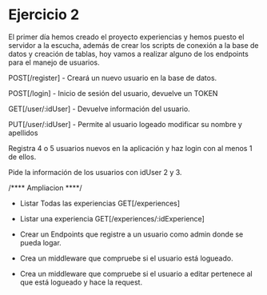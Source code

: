 # Ejercicio 2
El primer día hemos creado el proyecto experiencias y hemos puesto el servidor a la escucha, además de crear los
scripts de conexión a la base de datos y creación de tablas, hoy vamos a realizar alguno de los endpoints
para el manejo de usuarios.


POST[/register] - Creará un nuevo usuario en la base de datos. 


POST[/login] - Inicio de sesión del usuario, devuelve un TOKEN 


GET[/user/:idUser] - Devuelve información del usuario.


PUT[/user/:idUser] - Permite al usuario logeado modificar su nombre y apellidos


Registra 4 o 5 usuarios nuevos en la aplicación y haz login con al menos 1 de ellos.


Pide la información de los usuarios con idUser 2 y 3.

/**** Ampliacion ****/
 - Listar Todas las experiencias GET[/experiences]
 - Listar una experiencia GET[/experiences/:idExperience]

 - Crear un Endpoints que registre a un usuario como admin donde se pueda logar.

 - Crea un middleware que compruebe si el usuario está logueado.

 - Crea un middleware que compruebe si el usuario a editar pertenece al que está logueado y hace la request.

